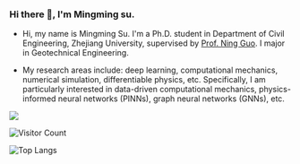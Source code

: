 ### Hi there 👋, I'm Mingming su.



- Hi, my name is Mingming Su. I'm a Ph.D. student in Department of Civil Engineering, Zhejiang University, supervised by [Prof. Ning Guo](https://person.zju.edu.cn/nguo). I major in Geotechnical Engineering.

- My research areas include: deep learning, computational mechanics, numerical simulation, differentiable physics, etc. Specifically, I am particularly interested in data-driven computational mechanics, physics-informed neural networks (PINNs), graph neural networks (GNNs), etc.



![](https://github-readme-stats.vercel.app/api?username=summ2020&show_icons=true&theme=transparent)


![Visitor Count](https://profile-counter.glitch.me/summ2020/count.svg)

![Top Langs](https://github-readme-stats.vercel.app/api/top-langs/?username=summ2020&layout=compact&theme=tokyonight)
